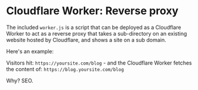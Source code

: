 # Cloudflare Worker: Reverse proxy

The included `worker.js` is a script that can be deployed as a Cloudflare Worker to act as a reverse proxy that takes a sub-directory on an existing website hosted by Cloudflare, and shows a site on a sub domain.

Here's an example:

Visitors hit: `https://yoursite.com/blog` - and the Cloudflare Worker fetches the content of: `https://blog.yoursite.com/blog`

Why? SEO.